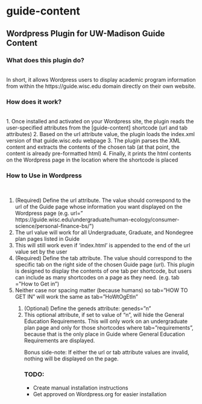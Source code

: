 # guide-content
<h2>Wordpress Plugin for UW-Madison Guide Content</h2>

<h3>What does this plugin do?</h3><br>
In short, it allows Wordpress users to display academic program information from within the https://guide.wisc.edu domain directly on their own website.
  
<h3>How does it work?</h3><br>
1.	Once installed and activated on your Wordpress site, the plugin reads the user-specified attributes from the [guide-content] shortcode (url and tab attributes)
2.	Based on the url attribute value, the plugin loads the index.xml version of that guide.wisc.edu webpage
3.	The plugin parses the XML content and extracts the contents of the chosen tab (at that point, the content is already pre-formatted html)
4.	Finally, it prints the html contents on the Wordpress page in the location where the shortcode is placed

<h3>How to Use in Wordpress</h3><br>
<ol><li>(Required) Define the url attribute. The value should correspond to the url of the Guide page whose information you want displayed on the Wordpress page (e.g. url=” https://guide.wisc.edu/undergraduate/human-ecology/consumer-science/personal-finance-bs/")</li>
<li>The url value will work for all Undergraduate, Graduate, and Nondegree plan pages listed in Guide</li>
<li>This will still work even if ‘index.html’ is appended to the end of the url value set by the user</li>
<li>(Required) Define the tab attribute. The value should correspond to the specific tab on the right side of the chosen Guide page (url). This plugin is designed to display the contents of one tab per shortcode, but users can include as many shortcodes on a page as they need. (e.g.  tab ="How to Get in”)</li>
<li>Neither case nor spacing matter (because humans) so tab=”HOW TO GET IN” will work the same as tab=”HoWtOgEtIn”</li>
  <ol><li>(Optional) Define the geneds attribute: geneds=”n”</li>
<li>This optional attribute, if set to value of “n”, will hide the General Education Requirements. This will only work on an undergraduate plan page and only for those shortcodes where tab=”requirements”, because that is the only place in Guide where General Education Requirements are displayed.</li>

Bonus side-note: If either the url or tab attribute values are invalid, nothing will be displayed on the page. 

<h3>TODO:</h3>
<ul><li>Create manual installation instructions</li>
  <li>Get approved on Wordpress.org for easier installation</li>
</ul>

